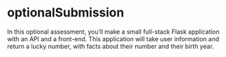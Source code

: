 # optionalSubmission


In this optional assessment, you’ll make a small full-stack Flask application with an API and a front-end. This application will take user information and return a lucky number, with facts about their number and their birth year.
